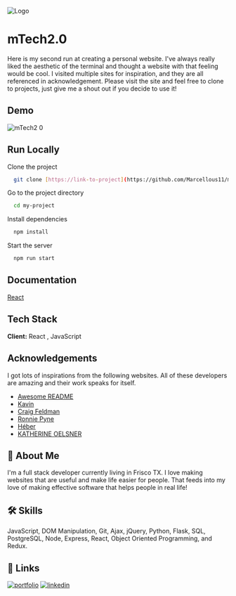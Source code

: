 
![Logo](https://user-images.githubusercontent.com/31599945/228702328-a7b2c256-6cb3-4e9f-8b6f-a8d04cb414e3.png)

# mTech2.0

Here is my second run at creating a personal website. I've always really liked the aesthetic of the terminal and thought a website with that feeling would be cool. I visited multiple sites for inspiration, and they are all referenced in acknowledgement. Please visit the site and feel free to clone to projects, just give me a shout out if you decide to use it!


## Demo

![mTech2 0](https://user-images.githubusercontent.com/31599945/228702879-1861d04b-f2a4-41cd-a78b-a45882fd573b.gif)



## Run Locally

Clone the project

```bash
  git clone [https://link-to-project](https://github.com/Marcellous11/mTech2.0.git)
```

Go to the project directory

```bash
  cd my-project
```

Install dependencies

```bash
  npm install
```

Start the server

```bash
  npm run start
```


## Documentation

[React](https://react.dev/reference/react)

## Tech Stack

**Client:** React , JavaScript

## Acknowledgements

I got lots of inspirations from the following websites. All of these developers are amazing and their work speaks for itself. 
 - [Awesome README](https://github.com/matiassingers/awesome-readme)
 - [Kavin](https://www.kavin.me/)
 - [Craig Feldman](https://craigfeldman.com/)
 - [Ronnie Pyne](http://www.ronniepyne.com/)
 - [Héber](https://heberleonard2.github.io/terminal-style-portfolio-page/)
 - [KATHERINE OELSNER](https://www.katherineoelsner.com/)

## 🚀 About Me
I'm a full stack developer currently living in Frisco TX. I love making websites that are useful and make life easier for people. That feeds into my love of making effective software that helps people in real life!

## 🛠 Skills
JavaScript, DOM Manipulation, Git, Ajax, jQuery, Python, Flask, SQL, PostgreSQL, Node, Express, React, Object Oriented Programming, and Redux.

## 🔗 Links
[![portfolio](https://img.shields.io/badge/my_portfolio-000?style=for-the-badge&logo=ko-fi&logoColor=white)](https://marcellous.tech/)
[![linkedin](https://img.shields.io/badge/linkedin-0A66C2?style=for-the-badge&logo=linkedin&logoColor=white)](https://www.linkedin.com/in/m-curtis-jr/)
